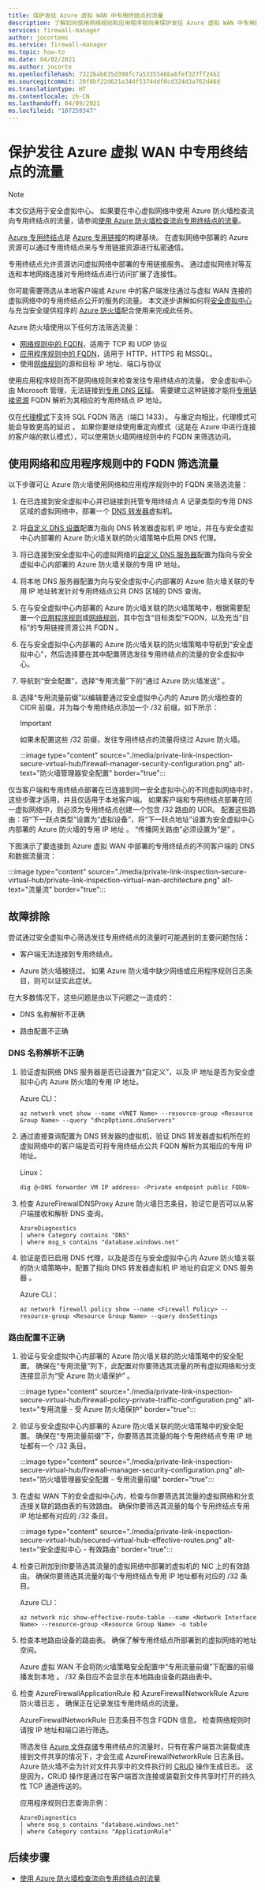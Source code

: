 ```yaml
---
title: 保护发往 Azure 虚拟 WAN 中专用终结点的流量
description: 了解如何使用网络规则和应用程序规则来保护发往 Azure 虚拟 WAN 中专用终结点的流量
services: firewall-manager
author: jocortems
ms.service: firewall-manager
ms.topic: how-to
ms.date: 04/02/2021
ms.author: jocorte
ms.openlocfilehash: 7322bab635d398fc7a5335546ba6fef327ff24b2
ms.sourcegitcommit: 20f8bf22d621a34df5374ddf0cd324d3a762d46d
ms.translationtype: HT
ms.contentlocale: zh-CN
ms.lasthandoff: 04/09/2021
ms.locfileid: "107259347"
---
```

# <a name="secure-traffic-destined-to-private-endpoints-in-azure-virtual-wan"></a>保护发往 Azure 虚拟 WAN 中专用终结点的流量

> [!NOTE]
> 本文仅适用于安全虚拟中心。 如果要在中心虚拟网络中使用 Azure 防火墙检查流向专用终结点的流量，请参阅[使用 Azure 防火墙检查流向专用终结点的流量](../private-link/inspect-traffic-with-azure-firewall.md)。

[Azure 专用终结点](../private-link/private-endpoint-overview.md)是 [Azure 专用链接](../private-link/private-link-overview.md)的构建基块。 在虚拟网络中部署的 Azure 资源可以通过专用终结点来与专用链接资源进行私密通信。

专用终结点允许资源访问虚拟网络中部署的专用链接服务。 通过虚拟网络对等互连和本地网络连接对专用终结点进行访问扩展了连接性。

你可能需要筛选从本地客户端或 Azure 中的客户端发往通过与虚拟 WAN 连接的虚拟网络中的专用终结点公开的服务的流量。 本文逐步讲解如何将[安全虚拟中心](../firewall-manager/secured-virtual-hub.md)与充当安全提供程序的 [Azure 防火墙](../firewall/overview.md)配合使用来完成此任务。

Azure 防火墙使用以下任何方法筛选流量：

* [网络规则中的 FQDN](../firewall/fqdn-filtering-network-rules.md)，适用于 TCP 和 UDP 协议
* [应用程序规则中的 FQDN](../firewall/features.md#application-fqdn-filtering-rules)，适用于 HTTP、HTTPS 和 MSSQL。
* 使用[网络规则](../firewall/features.md#network-traffic-filtering-rules)的源和目标 IP 地址、端口与协议

使用应用程序规则而不是网络规则来检查发往专用终结点的流量。
安全虚拟中心由 Microsoft 管理，无法链接到[专用 DNS 区域](../dns/private-dns-privatednszone.md)。 需要建立这种链接才能将[专用链接资源](../private-link/private-endpoint-overview.md#private-link-resource) FQDN 解析为其相应的专用终结点 IP 地址。

仅在[代理模式](../azure-sql/database/connectivity-architecture.md#connection-policy)下支持 SQL FQDN 筛选（端口 1433）。 与重定向相比，代理模式可能会导致更高的延迟 。 如果你要继续使用重定向模式（这是在 Azure 中进行连接的客户端的默认模式），可以使用防火墙网络规则中的 FQDN 来筛选访问。

## <a name="filter-traffic-using-fqdn-in-network-and-application-rules"></a>使用网络和应用程序规则中的 FQDN 筛选流量

以下步骤可让 Azure 防火墙使用网络和应用程序规则中的 FQDN 来筛选流量：

1. 在已连接到安全虚拟中心并已链接到托管专用终结点 A 记录类型的专用 DNS 区域的虚拟网络中，部署一个 [DNS 转发器](../private-link/private-endpoint-dns.md#virtual-network-and-on-premises-workloads-using-a-dns-forwarder)虚拟机。

2. 将[自定义 DNS 设置](../firewall/dns-settings.md#configure-custom-dns-servers---azure-portal)配置为指向 DNS 转发器虚拟机 IP 地址，并在与安全虚拟中心内部署的 Azure 防火墙关联的防火墙策略中启用 DNS 代理。

3. 将已连接到安全虚拟中心的虚拟网络的[自定义 DNS 服务器](../virtual-network/manage-virtual-network.md#change-dns-servers)配置为指向与安全虚拟中心内部署的 Azure 防火墙关联的专用 IP 地址。

4. 将本地 DNS 服务器配置为向与安全虚拟中心内部署的 Azure 防火墙关联的专用 IP 地址转发针对专用终结点公共 DNS 区域的 DNS 查询。

5. 在与安全虚拟中心内部署的 Azure 防火墙关联的防火墙策略中，根据需要配置一个[应用程序规则](../firewall/tutorial-firewall-deploy-portal.md#configure-an-application-rule)或[网络规则](../firewall/tutorial-firewall-deploy-portal.md#configure-a-network-rule)，其中包含“目标类型”FQDN，以及充当“目标”的专用链接资源公共 FQDN 。

6. 在与安全虚拟中心内部署的 Azure 防火墙关联的防火墙策略中导航到“安全虚拟中心”，然后选择要在其中配置筛选发往专用终结点的流量的安全虚拟中心。

7. 导航到“安全配置”，选择“专用流量”下的“通过 Azure 防火墙发送”  。

8. 选择“专用流量前缀”以编辑要通过安全虚拟中心内的 Azure 防火墙检查的 CIDR 前缀，并为每个专用终结点添加一个 /32 前缀，如下所示：

   > [!IMPORTANT]
   > 如果未配置这些 /32 前缀，发往专用终结点的流量将绕过 Azure 防火墙。

   :::image type="content" source="./media/private-link-inspection-secure-virtual-hub/firewall-manager-security-configuration.png" alt-text="防火墙管理器安全配置" border="true":::

仅当客户端和专用终结点部署在已连接到同一安全虚拟中心的不同虚拟网络中时，这些步骤才适用，并且仅适用于本地客户端。 如果客户端和专用终结点部署在同一虚拟网络中，则必须为专用终结点创建一个包含 /32 路由的 UDR。 配置这些路由：将“下一跃点类型”设置为“虚拟设备”，将“下一跃点地址”设置为安全虚拟中心内部署的 Azure 防火墙的专用 IP 地址  。 “传播网关路由”必须设置为“是” 。

下图演示了要连接到 Azure 虚拟 WAN 中部署的专用终结点的不同客户端的 DNS 和数据流量流：

:::image type="content" source="./media/private-link-inspection-secure-virtual-hub/private-link-inspection-virtual-wan-architecture.png" alt-text="流量流" border="true":::

## <a name="troubleshooting"></a>故障排除

尝试通过安全虚拟中心筛选发往专用终结点的流量时可能遇到的主要问题包括：

- 客户端无法连接到专用终结点。

- Azure 防火墙被绕过。 如果 Azure 防火墙中缺少网络或应用程序规则日志条目，则可以证实此症状。

在大多数情况下，这些问题是由以下问题之一造成的：

- DNS 名称解析不正确

- 路由配置不正确

### <a name="incorrect-dns-name-resolution"></a>DNS 名称解析不正确

1. 验证虚拟网络 DNS 服务器是否已设置为“自定义”，以及 IP 地址是否为安全虚拟中心内 Azure 防火墙的专用 IP 地址。

   Azure CLI：

   ```azurecli-interactive
   az network vnet show --name <VNET Name> --resource-group <Resource Group Name> --query "dhcpOptions.dnsServers"
   ```
2. 通过直接查询配置为 DNS 转发器的虚拟机，验证 DNS 转发器虚拟机所在的虚拟网络中的客户端是否可将专用终结点公共 FQDN 解析为其相应的专用 IP 地址。

   Linux：

   ```bash
   dig @<DNS forwarder VM IP address> <Private endpoint public FQDN>
   ```
3. 检查 AzureFirewallDNSProxy Azure 防火墙日志条目，验证它是否可以从客户端接收和解析 DNS 查询。

   ```kusto
   AzureDiagnostics
   | where Category contains "DNS"
   | where msg_s contains "database.windows.net"
   ```
4. 验证是否已启用 DNS 代理，以及是否在与安全虚拟中心内 Azure 防火墙关联的防火墙策略中，配置了指向 DNS 转发器虚拟机 IP 地址的自定义 DNS 服务器 。

   Azure CLI：

   ```azurecli-interactive
   az network firewall policy show --name <Firewall Policy> --resource-group <Resource Group Name> --query dnsSettings
   ```

### <a name="incorrect-routing-configuration"></a>路由配置不正确

1. 验证与安全虚拟中心内部署的 Azure 防火墙关联的防火墙策略中的安全配置。 确保在“专用流量”列下，此配置对你要筛选其流量的所有虚拟网络和分支连接显示为“受 Azure 防火墙保护” 。

   :::image type="content" source="./media/private-link-inspection-secure-virtual-hub/firewall-policy-private-traffic-configuration.png" alt-text="专用流量 - 受 Azure 防火墙保护" border="true":::

2. 验证与安全虚拟中心内部署的 Azure 防火墙关联的防火墙策略中的安全配置。 确保在“专用流量前缀”下，你要筛选其流量的每个专用终结点专用 IP 地址都有一个 /32 条目。

   :::image type="content" source="./media/private-link-inspection-secure-virtual-hub/firewall-manager-security-configuration.png" alt-text="防火墙管理器安全配置 - 专用流量前缀" border="true":::

3. 在虚拟 WAN 下的安全虚拟中心内，检查与你要筛选其流量的虚拟网络和分支连接关联的路由表的有效路由。 确保你要筛选其流量的每个专用终结点专用 IP 地址都有对应的 /32 条目。

   :::image type="content" source="./media/private-link-inspection-secure-virtual-hub/secured-virtual-hub-effective-routes.png" alt-text="安全虚拟中心 - 有效路由" border="true":::

4. 检查已附加到你要筛选其流量的虚拟网络中部署的虚拟机的 NIC 上的有效路由。 确保你要筛选其流量的每个专用终结点专用 IP 地址都有对应的 /32 条目。
 
   Azure CLI：

   ```azurecli-interactive
   az network nic show-effective-route-table --name <Network Interface Name> --resource-group <Resource Group Name> -o table
   ```
5. 检查本地路由设备的路由表。 确保了解专用终结点所部署到的虚拟网络的地址空间。

   Azure 虚拟 WAN 不会将防火墙策略安全配置中“专用流量前缀”下配置的前缀播发到本地 。 /32 条目应不会显示在本地路由设备的路由表中。

6. 检查 AzureFirewallApplicationRule 和 AzureFirewallNetworkRule Azure 防火墙日志 。 确保正在记录发往专用终结点的流量。

   AzureFirewallNetworkRule 日志条目不包含 FQDN 信息。 检查网络规则时请按 IP 地址和端口进行筛选。

   筛选发往 [Azure 文件存储](../storage/files/storage-files-introduction.md)专用终结点的流量时，只有在客户端首次装载或连接到文件共享的情况下，才会生成 AzureFirewallNetworkRule 日志条目。 Azure 防火墙不会为针对文件共享中的文件执行的 [CRUD](https://en.wikipedia.org/wiki/Create,_read,_update_and_delete) 操作生成日志。 这是因为，CRUD 操作是通过在客户端首次连接或装载到文件共享时打开的持久性 TCP 通道传送的。

   应用程序规则日志查询示例：

   ```kusto
   AzureDiagnostics
   | where msg_s contains "database.windows.net"
   | where Category contains "ApplicationRule"
   ```
## <a name="next-steps"></a>后续步骤

- [使用 Azure 防火墙检查流向专用终结点的流量](../private-link/inspect-traffic-with-azure-firewall.md)
